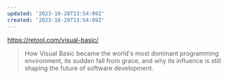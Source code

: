 ```yaml
---
updated: '2023-10-20T13:54:09Z'
created: '2023-10-20T13:54:09Z'
---
```

https://retool.com/visual-basic/

> How Visual Basic became the world's most dominant programming environment, its sudden fall from grace, and why its influence is still shaping the future of software development.